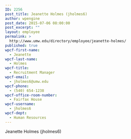 ```yaml
---
ID: 2256
post_title: Jeanette Holmes (jholmes6)
author: wpengine
post_date: 2015-07-06 08:00:00
post_excerpt: ""
layout: employee
permalink: >
  http://www.umw.edu/directory/employee/jeanette-holmes/
published: true
wpcf-first-name:
  - Jeanette
wpcf-last-name:
  - Holmes
wpcf-title:
  - Recruitment Manager
wpcf-email:
  - jholmes6@umw.edu
wpcf-phone:
  - (540) 654-1238
wpcf-office-room-number:
  - Fairfax House
wpcf-username:
  - jholmes6
wpcf-dept:
  - Human Resources
---
```

Jeanette Holmes (jholmes6)